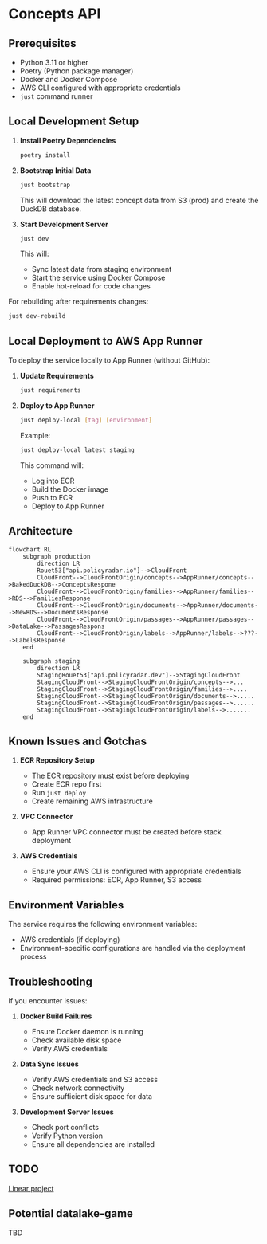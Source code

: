 # Concepts API

## Prerequisites

- Python 3.11 or higher
- Poetry (Python package manager)
- Docker and Docker Compose
- AWS CLI configured with appropriate credentials
- `just` command runner

## Local Development Setup

1. **Install Poetry Dependencies**

   ```bash
   poetry install
   ```

2. **Bootstrap Initial Data**

   ```bash
   just bootstrap
   ```

   This will download the latest concept data from S3 (prod) and create the
   DuckDB database.

3. **Start Development Server**

   ```bash
   just dev
   ```

   This will:

   - Sync latest data from staging environment
   - Start the service using Docker Compose
   - Enable hot-reload for code changes

For rebuilding after requirements changes:

```bash
just dev-rebuild
```

## Local Deployment to AWS App Runner

To deploy the service locally to App Runner (without GitHub):

1. **Update Requirements**

   ```bash
   just requirements
   ```

2. **Deploy to App Runner**

   ```bash
   just deploy-local [tag] [environment]
   ```

   Example:

   ```bash
   just deploy-local latest staging
   ```

   This command will:

   - Log into ECR
   - Build the Docker image
   - Push to ECR
   - Deploy to App Runner

## Architecture

```mermaid
flowchart RL
    subgraph production
        direction LR
        Rouet53["api.policyradar.io"]-->CloudFront
        CloudFront-->CloudFrontOrigin/concepts-->AppRunner/concepts-->BakedDuckDB-->ConceptsRespone
        CloudFront-->CloudFrontOrigin/families-->AppRunner/families-->RDS-->FamiliesResponse
        CloudFront-->CloudFrontOrigin/documents-->AppRunner/documents-->NewRDS-->DocumentsResponse
        CloudFront-->CloudFrontOrigin/passages-->AppRunner/passages-->DataLake-->PassagesRespons
        CloudFront-->CloudFrontOrigin/labels-->AppRunner/labels-->???-->LabelsResponse
    end

    subgraph staging
        direction LR
        StagingRouet53["api.policyradar.dev"]-->StagingCloudFront
        StagingCloudFront-->StagingCloudFrontOrigin/concepts-->...
        StagingCloudFront-->StagingCloudFrontOrigin/families-->....
        StagingCloudFront-->StagingCloudFrontOrigin/documents-->.....
        StagingCloudFront-->StagingCloudFrontOrigin/passages-->......
        StagingCloudFront-->StagingCloudFrontOrigin/labels-->.......
    end
```

## Known Issues and Gotchas

1. **ECR Repository Setup**

   - The ECR repository must exist before deploying
   - Create ECR repo first
   - Run `just deploy`
   - Create remaining AWS infrastructure

2. **VPC Connector**

   - App Runner VPC connector must be created before stack deployment

3. **AWS Credentials**
   - Ensure your AWS CLI is configured with appropriate credentials
   - Required permissions: ECR, App Runner, S3 access

## Environment Variables

The service requires the following environment variables:

- AWS credentials (if deploying)
- Environment-specific configurations are handled via the deployment process

## Troubleshooting

If you encounter issues:

1. **Docker Build Failures**

   - Ensure Docker daemon is running
   - Check available disk space
   - Verify AWS credentials

2. **Data Sync Issues**

   - Verify AWS credentials and S3 access
   - Check network connectivity
   - Ensure sufficient disk space for data

3. **Development Server Issues**
   - Check port conflicts
   - Verify Python version
   - Ensure all dependencies are installed

## TODO

[Linear project](https://linear.app/climate-policy-radar/project/isolate-services-within-navigator-backend-abeb5f150aa4/issues)

## Potential datalake-game

TBD
